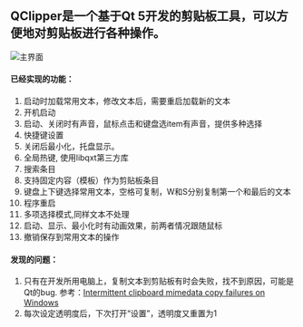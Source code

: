 ## QClipper是一个基于Qt 5开发的剪贴板工具，可以方便地对剪贴板进行各种操作。
![主界面](https://raw.githubusercontent.com/rjosodtssp/QClipper/master/app.png)

#### 已经实现的功能：
1. 启动时加载常用文本，修改文本后，需要重启加载新的文本
2. 开机启动
3. 启动、关闭时有声音，鼠标点击和键盘选item有声音，提供多种选择
4. 快捷键设置
5. 关闭后最小化，托盘显示。
6. 全局热键, 使用libqxt第三方库
7. 搜索条目
8. 支持固定内容（模板）作为剪贴板条目
9. 键盘上下键选择常用文本，空格可复制，W和S分别复制第一个和最后的文本
10. 程序重启
11. 多项选择模式,同样文本不处理
12. 启动、显示、最小化时有动画效果，前两者情况跟随鼠标
13. 撤销保存到常用文本的操作

#### 发现的问题：
1. 只有在开发所用电脑上，复制文本到剪贴板有时会失败，找不到原因，可能是Qt的bug.  参考：[Intermittent clipboard mimedata copy failures on Windows](https://bugreports.qt.io/browse/QTBUG-27097)
2. 每次设定透明度后，下次打开“设置”，透明度又重置为1
